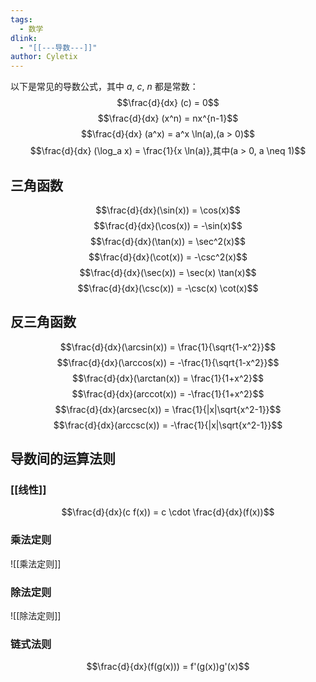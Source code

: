 ```yaml
---
tags:
  - 数学
dlink:
  - "[[---导数---]]"
author: Cyletix
---
```

以下是常见的导数公式，其中 $a$, $c$, $n$ 都是常数：
$$\frac{d}{dx} (c) = 0$$ 
$$\frac{d}{dx} (x^n) = nx^{n-1}$$ 
$$\frac{d}{dx} (a^x) = a^x \ln(a),(a > 0)$$
$$\frac{d}{dx} (\log_a x) = \frac{1}{x \ln(a)},其中(a > 0, a \neq 1)$$
## 三角函数
$$\frac{d}{dx}(\sin(x)) = \cos(x)$$
$$\frac{d}{dx}(\cos(x)) = -\sin(x)$$
$$\frac{d}{dx}(\tan(x)) = \sec^2(x)$$
$$\frac{d}{dx}(\cot(x)) = -\csc^2(x)$$
$$\frac{d}{dx}(\sec(x)) = \sec(x) \tan(x)$$
$$\frac{d}{dx}(\csc(x)) = -\csc(x) \cot(x)$$
## 反三角函数
$$\frac{d}{dx}(\arcsin(x)) = \frac{1}{\sqrt{1-x^2}}$$
$$\frac{d}{dx}(\arccos(x)) = -\frac{1}{\sqrt{1-x^2}}$$
$$\frac{d}{dx}(\arctan(x)) = \frac{1}{1+x^2}$$
$$\frac{d}{dx}(arccot(x)) = -\frac{1}{1+x^2}$$
$$\frac{d}{dx}(arcsec(x)) = \frac{1}{|x|\sqrt{x^2-1}}$$
$$\frac{d}{dx}(arccsc(x)) = -\frac{1}{|x|\sqrt{x^2-1}}$$
## 导数间的运算法则
### [[线性]]
$$\frac{d}{dx}(c f(x)) = c \cdot \frac{d}{dx}(f(x))$$ 
### 乘法定则
![[乘法定则]]
### 除法定则
![[除法定则]]
### 链式法则 
$$\frac{d}{dx}(f(g(x))) = f'(g(x))g'(x)$$